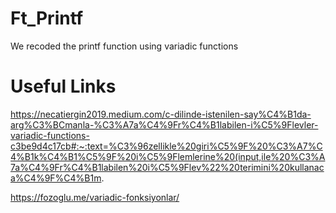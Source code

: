 # Ft_Printf

We recoded the printf function using variadic functions

# Useful Links

https://necatiergin2019.medium.com/c-dilinde-istenilen-say%C4%B1da-arg%C3%BCmanla-%C3%A7a%C4%9Fr%C4%B1labilen-i%C5%9Flevler-variadic-functions-c3be9d4c17cb#:~:text=%C3%96zellikle%20giri%C5%9F%20%C3%A7%C4%B1k%C4%B1%C5%9F%20i%C5%9Flemlerine%20(input,ile%20%C3%A7a%C4%9Fr%C4%B1labilen%20i%C5%9Flev%22%20terimini%20kullanaca%C4%9F%C4%B1m.

https://fozoglu.me/variadic-fonksiyonlar/
